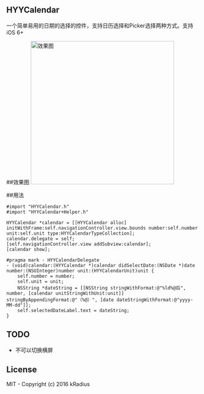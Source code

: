 ## HYYCalendar
一个简单易用的日期的选择的控件，支持日历选择和Picker选择两种方式。支持iOS 6+

##效果图
<img src="https://github.com/kRadius/HYYCalendar/blob/master/HYYCalendar/HYYCalendar/demo.gif" alt="效果图" width="375"/>

##用法
```objc
#import "HYYCalendar.h"
#import "HYYCalendar+Helper.h"
```
    
```objc
HYYCalendar *calendar = [[HYYCalendar alloc] initWithFrame:self.navigationController.view.bounds number:self.number unit:self.unit type:HYYCalendarTypeCollection];
calendar.delegate = self;
[self.navigationController.view addSubview:calendar];
[calendar show];
```


```objc
#pragma mark - HYYCalendarDelegate
- (void)calendar:(HYYCalendar *)calendar didSelectDate:(NSDate *)date number:(NSUInteger)number unit:(HYYCalendarUnit)unit {
    self.number = number;
    self.unit = unit;
    NSString *dateString = [[NSString stringWithFormat:@"%ld%@后", number, [calendar unitStringWithUnit:unit]] stringByAppendingFormat:@"（%@）", [date dateStringWithFormat:@"yyyy-MM-dd"]];
    self.selectedDateLabel.text = dateString;
}

```
## TODO
- 不可以切换横屏

## License

MIT - Copyright (c) 2016 kRadius
